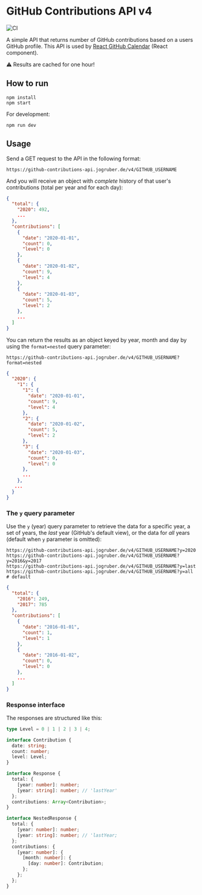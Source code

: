 # GitHub Contributions API v4

![CI](https://github.com/grubersjoe/github-contributions-api/actions/workflows/test.yml/badge.svg)

A simple API that returns number of GitHub contributions based on a users GitHub
profile. This API is used by
[React GitHub Calendar](https://github.com/grubersjoe/react-github-calendar)
(React component).

:warning: Results are cached for one hour!

## How to run

```shell
npm install
npm start
```

For development:

```shell
npm run dev
```

## Usage

Send a GET request to the API in the following format:

```shell
https://github-contributions-api.jogruber.de/v4/GITHUB_USERNAME
```

And you will receive an object with _complete_ history of that user's
contributions (total per year and for each day):

```json
{
  "total": {
    "2020": 492,
    ...
  },
  "contributions": [
    {
      "date": "2020-01-01",
      "count": 0,
      "level": 0
    },
    {
      "date": "2020-01-02",
      "count": 9,
      "level": 4
    },
    {
      "date": "2020-01-03",
      "count": 5,
      "level": 2
    },
    ...
  ]
}
```

You can return the results as an object keyed by year, month and day by using
the `format=nested` query parameter:

```shell
https://github-contributions-api.jogruber.de/v4/GITHUB_USERNAME?format=nested
```

```json
{
  "2020": {
    "1": {
      "1": {
        "date": "2020-01-01",
        "count": 9,
        "level": 4
      },
      "2": {
        "date": "2020-01-02",
        "count": 5,
        "level": 2
      },
      "3": {
        "date": "2020-01-03",
        "count": 0,
        "level": 0
      },
      ...
    },
   ...
  }
}
```

### The `y` query parameter

Use the `y` (year) query parameter to retrieve the data for a specific year, a
set of years, the _last_ year (GitHub's default view), or the data for _all_
years (default when `y` parameter is omitted):

```shell
https://github-contributions-api.jogruber.de/v4/GITHUB_USERNAME?y=2020
https://github-contributions-api.jogruber.de/v4/GITHUB_USERNAME?y=2016&y=2017
https://github-contributions-api.jogruber.de/v4/GITHUB_USERNAME?y=last
https://github-contributions-api.jogruber.de/v4/GITHUB_USERNAME?y=all # default
```

```json
{
  "total": {
    "2016": 249,
    "2017": 785
  },
  "contributions": [
    {
      "date": "2016-01-01",
      "count": 1,
      "level": 1
    },
    {
      "date": "2016-01-02",
      "count": 0,
      "level": 0
    },
    ...
  ]
}
```

### Response interface

The responses are structured like this:

```typescript
type Level = 0 | 1 | 2 | 3 | 4;

interface Contribution {
  date: string;
  count: number;
  level: Level;
}

interface Response {
  total: {
    [year: number]: number;
    [year: string]: number; // 'lastYear'
  };
  contributions: Array<Contribution>;
}

interface NestedResponse {
  total: {
    [year: number]: number;
    [year: string]: number; // 'lastYear;
  };
  contributions: {
    [year: number]: {
      [month: number]: {
        [day: number]: Contribution;
      };
    };
  };
}
```
